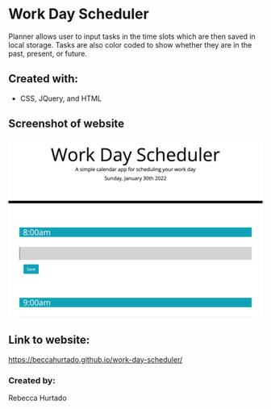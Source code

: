 # Work Day Scheduler 

Planner allows user to input tasks in the time slots which are then saved in local storage. Tasks are also color coded to show whether they are in the past, present, or future.

## Created with: 
* CSS, JQuery, and HTML

## Screenshot of website 
![screenshot](/super-disco-main/Develop/assets/images/screenshot.jpg)

## Link to website:
https://beccahurtado.github.io/work-day-scheduler/

### Created by:
Rebecca Hurtado


